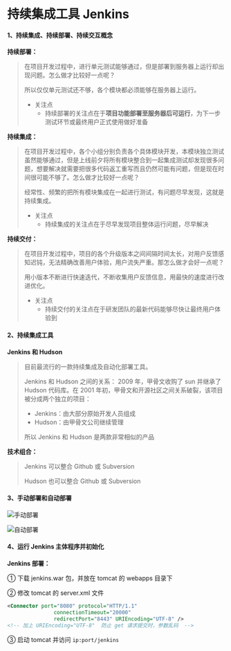 # 持续集成工具 Jenkins

#### 1、持续集成、持续部署、持续交互概念

**持续部署：**

> 在项目开发过程中，进行单元测试能够通过，但是部署到服务器上运行却出现问题。怎么做才比较好一点呢？
>
> 所以仅仅单元测试还不够，各个模块都必须能够在服务器上运行。
>
> - 关注点
>   - 持续部署的关注点在于**项目功能部署至服务器后可运行**，为下一步测试环节或最终用户正式使用做好准备

**持续集成：**

> 在项目开发过程中，各个小组分别负责各个具体模块开发，本模块独立测试虽然能够通过，但是上线前夕将所有模块整合到一起集成测试却发现很多问题，想要解决就需要把很多代码返工重写而且仍然可能有问题，但是现在时间很可能不够了。怎么做才比较好一点呢？
>
> 经常性、频繁的把所有模块集成在一起进行测试，有问题尽早发现，这就是持续集成。
>
> - 关注点
>   - 持续集成的关注点在于尽早发现项目整体运行问题，尽早解决

**持续交付：**

> 在项目开发过程中，项目的各个升级版本之间间隔时间太长，对用户反馈感知迟钝，无法精确改善用户体验，用户流失严重。那怎么做才会好一点呢？
>
> 用小版本不断进行快速迭代，不断收集用户反馈信息，用最快的速度进行改进优化。
>
> - 关注点
>   - 持续交付的关注点在于研发团队的最新代码能够尽快让最终用户体验到

#### 2、持续集成工具

**Jenkins 和 Hudson**

> 目前最流行的一款持续集成及自动化部署工具。
>
> Jenkins 和 Hudson 之间的关系： 2009 年，甲骨文收购了 sun 并继承了 Hudson 代码库。在 2001 年初，甲骨文和开源社区之间关系破裂，该项目被分成两个独立的项目：
>
> - Jenkins：由大部分原始开发人员组成
> - Hudson：由甲骨文公司继续管理
>
> 所以 Jenkins 和 Hudson 是两款非常相似的产品

**技术组合：**

> Jenkins 可以整合 Github 或 Subversion
>
> Hudson 也可以整合 Github 或 Subversion

#### 3、手动部署和自动部署

![手动部署](https://shp-notes-1257820375.cos.ap-chengdu.myqcloud.com/shp-jenkins/%E6%89%8B%E5%8A%A8%E9%83%A8%E7%BD%B2.png)

![自动部署](https://shp-notes-1257820375.cos.ap-chengdu.myqcloud.com/shp-jenkins/%E8%87%AA%E5%8A%A8%E9%83%A8%E7%BD%B2.png)

#### 4、运行 Jenkins 主体程序并初始化

**Jenkins 部署：**

① 下载 jenkins.war 包，并放在 tomcat 的 webapps 目录下

② 修改 tomcat 的 server.xml 文件

```xml
<Connector port="8080" protocol="HTTP/1.1"
               connectionTimeout="20000"
               redirectPort="8443" URIEncoding="UTF-8" />
<!-- 加上 URIEncoding="UTF-8"  防止 get 请求提交时，参数乱码  -->
```

③ 启动 tomcat 并访问 `ip:port/jenkins`











